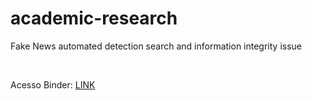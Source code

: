# academic-research
Fake News automated detection search and information integrity issue

<br />

Acesso Binder: [LINK](https://hub.gke.mybinder.org/user/brunocomitre-academic-research-vkgozg16/login?next=%2Fuser%2Fbrunocomitre-academic-research-vkgozg16%2Ftree)

